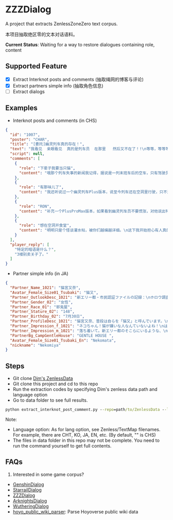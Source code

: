 # ZZZDialog
A project that extracts ZenlessZoneZero text corpus.

本项目抽取绝区零的文本对话语料。

**Current Status**: Waiting for a way to restore dialogues containing role, content 

## Supported Feature

- [x] Extract Interknot posts and comments (抽取绳网的博客与评论)
- [x] Extract partners simple info (抽取角色信息)
- [ ] Extract dialogs 

## Examples

- Interknot posts and comments (in CHS)

```json
{
  "id": "1007",
  "poster": "CHAR",
  "title": "[委托]幽灵列车真的存在！",
  "text": "我看见  亲眼看见  真的是列车员  在那里   然后又不在了！!\n等等，等等等等…我重新组织一下语言，打字的手还在抖…\n就在刚才，我和朋友聚餐回来，这个点街上几乎没有人了。拐进锦鲤面馆对面那条小路的时候路灯突然暗了，我以为是灯坏了就没在意。继续往前走了没几步，身后坏掉的路灯突然又亮了起来，回头一看灯下站着一个大活人！\n一开始我没反应过来，看到他手上攥着的破车票时我才想起来。这家伙的脸我有印象，是上个月新闻报道里殉职的列车驾驶员！\n我头也不回一口气跑回了家，从阳台上望去那个路灯下的人也不见了。不会是我聚餐喝多产生幻觉了吧，可我喝的是乌龙茶啊…",
  "script": null,
  "comments": [
    {
      "role": "下辈子我要当只猫",
      "content": "哦那个列车失事的新闻我记得，据说是一列末班车后的空车，只有驾驶员在车上。因为突发的空洞没来得及撤离，就和车厢一起永远困在克里特空洞里了。"
    },
    {
      "role": "有那味儿了",
      "content": "我还听说过一个幽灵列车Plus版本，说至今列车还在空洞里行驶，只不过乘客都是在空洞里遭遇事故的人们。\n列车员会出现在午夜的街道上，如果接受他的邀请登上幽灵列车，就能见到死去的亲人…"
    },
    {
      "role": "RON",
      "content": "补充一个PlusProMax版本，如果看到幽灵列车员不要慌张，对他说出特定的暗语，他就会把手里的车票递给你哦。"
    },
    {
      "role": "想在空洞开食堂",
      "content": "明明只是个怪谈灌水帖，被你们越编越详细。\n这下我开始担心有人真的会傻呵呵地去六分街通宵蹲守了。"
    }
  ],
  "player_reply": [
    "特定的暗语是什么？",
    "3楼别卖关子了。"
  ]
}
```

- Partner simple info (in JA)

```json
{
  "Partner_Name_1021": "猫宮又奈",
  "Avatar_Female_Size01_Tsubaki": "猫又",
  "Partner_OutlookDesc_1021": "新エリー都・市民認証ファイルの記録：\nホロウ調査員-猫又。エーテル適性は優秀、都内の既知ホロウ（共生ホロウを含む）にて調査採掘等の基本業務に従事することを許可。\n\n備考：シリオンは人間に比べ、ホロウの環境に適応する能力が高い。ただしシリオンは新陳代謝も人類より活発なため、ひとたび侵蝕を受ければ人類より速く異化されてしまう。同様の理由で、ホロウの環境から離脱後に侵蝕症状が解消されていくのも速い。",
  "Partner_Gender_02": "女性",
  "Partner_Race_01": "邪兎屋",
  "Partner_Stature_02": "148",
  "Partner_Birthday_02": "7月30日",
  "Partner_ProfileDesc_1021": "猫宮又奈、普段は自らを「猫又」と呼んでいます。\nネコのシリオンである彼女はネコ科動物の特性を持ち合わせており、\n狩猟態勢に入ると凄まじい俊敏さを発揮するほか、\n外の世界に対して過剰ともいえる好奇心を持ちます。\n大抵は、ちょっとした出来心で無害ないたずらをする程度ですが、彼女が「獲物」を狙うとき、\nネコ科動物生来の恐るべき行動力と集中力を目の当たりにするでしょう。\n今一番興味があるのは「他人の財布」とのことです。\nアドバイス：猫又と一緒にいる時は、財布から目を離さないことを。\n\n猫又はかつて新エリー都の古参ギャング「赤牙組」に属しており、幼い頃から\nそのボス「シルバーヘッド」ミゲルには、まるで娘同然に可愛がられていました。\nしかし後に赤牙組との間に理念の相違が生まれ、\n組織を離れた彼女は一人放浪することになりました。\nやがてニコたちと共にいくつかの事件を経た後、邪兎屋への加入を決意し、\n邪兎屋の従業員第三号となって今に至ります。",
  "Partner_Impression_f_1021": "ネコちゃん！猫が嫌いな人なんていないよね！\nはぁ、猫又のしっぽをモフりたい…だって2本もあるんだよ！\n幸せも2倍なんだから！",
  "Partner_Impression_m_1021": "落ち着いて。新エリー都のそこらにいるような、\n無邪気でかわいい猫たちとは違うんだから…\n彼女の相手をするとき最も重要なのは、自分の財布を死守することだ。",
  "PartnerBg_CampGentleHouse": "GENTLE HOUSE ",
  "Avatar_Female_Size01_Tsubaki_En": "Nekomata",
  "nickname": "Nekomiya"
}
```

## Steps

- Git clone [Dim's ZenlessData](https://github.com/Dimbreath/ZenlessData)
- Git clone this project and cd to this repo
- Run the extraction codes by specifying Dim's zenless data path and language option
- Go to data folder to see full results.

```cmd
python extract_interknot_post_comment.py --repo=path/to/ZenlessData --lang=
```

Note: 

- Language option: As for lang option, see Zenless/TextMap filenames. For example, there are CHT, KO, JA, EN, etc. (By default, "" is CHS)
- The files in data folder in this repo may not be complete. You need to run the command yourself to get full contents.

## FAQs

1. Interested in some game corpus?

- [GenshinDialog](https://github.com/mrzjy/GenshinDialog)
- [StarrailDialog](https://github.com/mrzjy/StarrailDialogue)
- [ZZZDialog](https://github.com/mrzjy/ZZZDialog)
- [ArknightsDialog](https://github.com/mrzjy/ArknightsDialog)
- [WutheringDialog](https://github.com/mrzjy/WutheringDialog)
- [hoyo_public_wiki_parser](https://github.com/mrzjy/hoyo_public_wiki_parser): Parse Hoyoverse public wiki data

